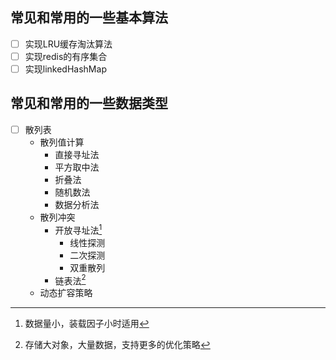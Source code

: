 ## 常见和常用的一些基本算法
- [ ] 实现LRU缓存淘汰算法
- [ ] 实现redis的有序集合
- [ ] 实现linkedHashMap
## 常见和常用的一些数据类型  
- [ ] 散列表
    - 散列值计算
        - 直接寻址法
        - 平方取中法
        - 折叠法
        - 随机数法
        - 数据分析法
    - 散列冲突  
        - 开放寻址法[^1] 
            - 线性探测
            - 二次探测
            - 双重散列
        - 链表法[^2]
    - 动态扩容策略


[^1]:数据量小，装载因子小时适用
[^2]:存储大对象，大量数据，支持更多的优化策略